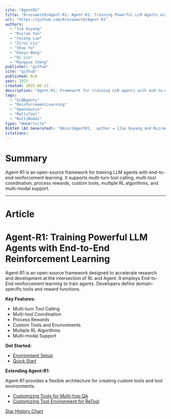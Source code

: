```yaml
---
cite: "AgentR1"
title: "0russwest0/Agent-R1: Agent-R1: Training Powerful LLM Agents with End-to-End Reinforcement Learning"
url: "https://github.com/0russwest0/Agent-R1"
authors:
  - "Jie Ouyang"
  - "Ruiran Yan"
  - "Yucong Luo"
  - "Zirui Liu"
  - "Shuo Yu"
  - "Daoyu Wang"
  - "Qi Liu"
  - "Mingyue Cheng"
publisher: "github"
site: "github"
published: N/A
year: 2025
created: 2025-06-11
description: "Agent-R1: Framework for training LLM agents with end-to-end reinforcement learning."
tags:
  - "LLMAgents"
  - "ReinforcementLearning"
  - "OpenSource"
  - "MultiTool"
  - "MultiModal"
type: "WebArticle"
BibTeX (AI Generated): "@misc{AgentR1,  author = {Jie Ouyang and Ruiran Yan and Yucong Luo and Mingyue Cheng and Qi Liu and Zirui Liu and Shuo Yu and Daoyu Wang},  title = {Training Powerful LLM Agents with End-to-End Reinforcement Learning},  year = {2025},  organization = {GitHub},  url = {https://github.com/0russwest0/Agent-R1}}"
citations:
---
```

# Summary

Agent-R1 is an open-source framework for training LLM agents with end-to-end reinforcement learning. It supports multi-turn tool calling, multi-tool coordination, process rewards, custom tools, multiple RL algorithms, and multi-modal support.

----
# Article

# Agent-R1: Training Powerful LLM Agents with End-to-End Reinforcement Learning

Agent-R1 is an open-source framework designed to accelerate research and development at the intersection of RL and Agent. It employs End-to-End reinforcement learning to train agents. Developers define domain-specific tools and reward functions.

**Key Features:**

*   Multi-turn Tool Calling
*   Multi-tool Coordination
*   Process Rewards
*   Custom Tools and Environments
*   Multiple RL Algorithms
*   Multi-modal Support

**Get Started:**

*   [Environment Setup](https://github.com/0russwest0/Agent-R1/blob/main/docs/getting_started/installation.md)
*   [Quick Start](https://github.com/0russwest0/Agent-R1/blob/main/docs/getting_started/quickstart.md)

**Extending Agent-R1:**

Agent-R1 provides a flexible architecture for creating custom tools and tool environments.

*   [Customizing Tools for Multi-hop QA](https://github.com/0russwest0/Agent-R1/blob/main/docs/tutorial/multihopqa.md)
*   [Customizing Tool Environment for ReTool](https://github.com/0russwest0/Agent-R1/blob/main/docs/tutorial/retool.md)

[Star History Chart](https://www.star-history.com/#0russwest0/Agent-R1&Date)
